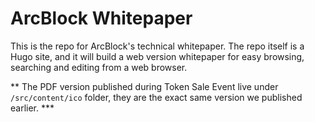 # ArcBlock Whitepaper

This is the repo for ArcBlock's technical whitepaper. The repo itself is a Hugo site, and it will build a web version whitepaper for easy browsing, searching and editing from a web browser.

** The PDF version published during Token Sale Event live under `/src/content/ico` folder, they are the exact same version we published earlier. ***

